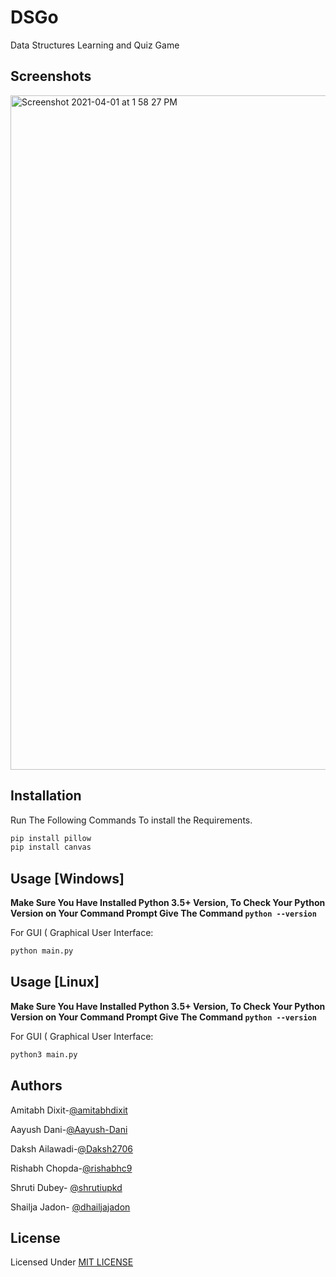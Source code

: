 # DSGo
Data Structures Learning and Quiz Game

## Screenshots
<img width="1079" alt="Screenshot 2021-04-01 at 1 58 27 PM" src="https://user-images.githubusercontent.com/61555936/113273735-92f5e580-92fa-11eb-9a85-6a399c980140.png">

## Installation
Run The Following Commands To install the Requirements.
```bash
pip install pillow
pip install canvas
```

## Usage [Windows]
**Make Sure You Have Installed Python 3.5+ Version, To Check Your Python Version on Your Command Prompt Give The Command ```python --version```**

For GUI ( Graphical User Interface:
```bash
python main.py
```

## Usage [Linux]
**Make Sure You Have Installed Python 3.5+ Version, To Check Your Python Version on Your Command Prompt Give The Command ```python --version```**

For GUI ( Graphical User Interface:
```bash
python3 main.py
```
## Authors
Amitabh Dixit-[@amitabhdixit](https://github.com/amitabhdixit)

Aayush Dani-[@Aayush-Dani](https://github.com/Aayush-Dani)

Daksh Ailawadi-[@Daksh2706](https://github.com/Daksh2706)

Rishabh Chopda-[@rishabhc9](https://github.com/rishabhc9)

Shruti Dubey- [@shrutiupkd](https://github.com/shrutiupkd)

Shailja Jadon- [@dhailjajadon](https://github.com/shailjajadon)

## License

Licensed Under [MIT LICENSE](LICENSE)
